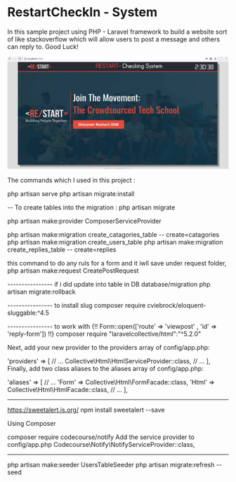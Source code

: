 # RestartCheckIn - System

 In this sample project using PHP - Laravel framework to build a website  sort of like stackoverflow which will allow users to post a message and others can reply to. 
Good Luck!



![alt text](https://github.com/misheil/Check-in-System/blob/master/public/img/project.gif)

The commands which I used in this project :


php artisan serve
php artisan migrate:install

-- To create tables into the migration :
php artisan migrate

php artisan make:provider ComposerServiceProvider

php artisan make:migration create_catagories_table -- create=catagories
php artisan make:migration create_users_table
php artisan make:migration create_replies_table -- create=replies

this command to do any ruls for a form and it iwll save under request folder,
php artisan make:request CreatePostRequest

---------------- if i did update into table in DB database/migration
php artisan migrate:rollback

---------------- to install slug 
composer require cviebrock/eloquent-sluggable:^4.5

---------------- to work with {!! Form::open(['route' => 'viewpost' , 'id' => 'reply-form'])  !!}
composer require "laravelcollective/html":"^5.2.0"

Next, add your new provider to the providers array of config/app.php:

  'providers' => [
    // ...
    Collective\Html\HtmlServiceProvider::class,
    // ...
  ],
Finally, add two class aliases to the aliases array of config/app.php:

  'aliases' => [
    // ...
      'Form' => Collective\Html\FormFacade::class,
      'Html' => Collective\Html\HtmlFacade::class,
    // ...
  ],


---------------- 
https://sweetalert.js.org/
npm install sweetalert --save

Using Composer

composer require codecourse/notify
Add the service provider to config/app.php
Codecourse\Notify\NotifyServiceProvider::class,

----------------
php artisan make:seeder UsersTableSeeder
php artisan migrate:refresh --seed
